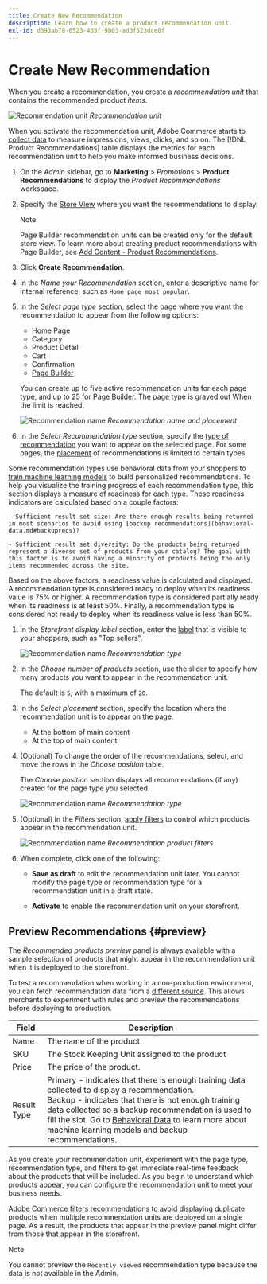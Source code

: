 ```yaml
---
title: Create New Recommendation
description: Learn how to create a product recommendation unit.
exl-id: d393ab78-0523-463f-9b03-ad3f523dce0f
---
```

# Create New Recommendation

When you create a recommendation, you create a _recommendation unit_ that contains the recommended product _items_.

![Recommendation unit](assets/unit.png)
_Recommendation unit_

When you activate the recommendation unit, Adobe Commerce starts to [collect data](workspace.md) to measure impressions, views, clicks, and so on. The [!DNL Product Recommendations] table displays the metrics for each recommendation unit to help you make informed business decisions.

1. On the _Admin_ sidebar, go to **Marketing** > _Promotions_ > **Product Recommendations** to display the _Product Recommendations_ workspace.

1. Specify the [Store View](https://docs.magento.com/user-guide/configuration/scope.html) where you want the recommendations to display.

   >[!NOTE]
   >
   > Page Builder recommendation units can be created only for the default store view. To learn more about creating product recommendations with Page Builder, see [Add Content - Product Recommendations](https://docs.magento.com/user-guide/cms/page-builder-add-recommendations.html).

1. Click **Create Recommendation**.

1. In the _Name your Recommendation_ section, enter a descriptive name for internal reference, such as `Home page most popular`.

1. In the _Select page type_ section, select the page where you want the recommendation to appear from the following options:

   - Home Page
   - Category
   - Product Detail
   - Cart
   - Confirmation
   - [Page Builder](https://docs.magento.com/user-guide/cms/page-builder-add-recommendations.html)

   You can create up to five active recommendation units for each page type, and up to 25 for Page Builder. The page type is grayed out When the limit is reached.

   ![Recommendation name](assets/create-recommendation.png)
   _Recommendation name and placement_

1. In the _Select Recommendation type_ section, specify the [type of recommendation](type.md) you want to appear on the selected page. For some pages, the [placement](placement.md) of recommendations is limited to certain types.

  Some recommendation types use behavioral data from your shoppers to [train machine learning models](behavioral-data.md) to build personalized recommendations. To help you visualize the training progress of each recommendation type, this section displays a measure of readiness for each type. These readiness indicators are calculated based on a couple factors:
  
    - Sufficient result set size: Are there enough results being returned in most scenarios to avoid using [backup recommendations](behavioral-data.md#backuprecs)? 
  
    - Sufficient result set diversity: Do the products being returned represent a diverse set of products from your catalog? The goal with this factor is to avoid having a minority of products being the only items recommended across the site. 
  
   Based on the above factors, a readiness value is calculated and displayed. A recommendation type is considered ready to deploy when its readiness value is 75% or higher. A recommendation type is considered partially ready when its readiness is at least 50%. Finally, a recommendation type is considered not ready to deploy when its readiness value is less than 50%.

1. In the _Storefront display label_ section, enter the [label](placement.md#recommendation-labels) that is visible to your shoppers, such as "Top sellers".

   ![Recommendation name](assets/create-recommendation-select-type.png)
   _Recommendation type_

1. In the _Choose number of products_ section, use the slider to specify how many products you want to appear in the recommendation unit.

   The default is `5`, with a maximum of `20`.

1. In the _Select placement_ section, specify the location where the recommendation unit is to appear on the page.

   - At the bottom of main content
   - At the top of main content

1. (Optional) To change the order of the recommendations, select, and move the rows in the _Choose position_ table.

   The _Choose position_ section displays all recommendations (if any) created for the page type you selected.

   ![Recommendation name](assets/create-recommendation-select-placement.png)
   _Recommendation type_

1. (Optional) In the _Filters_ section, [apply filters](filters.md) to control which products appear in the recommendation unit.

   ![Recommendation name](assets/create-recommendation-select-placement.png)
   _Recommendation product filters_

1. When complete, click one of the following:

   - **Save as draft** to edit the recommendation unit later. You cannot modify the page type or recommendation type for a recommendation unit in a draft state.

   - **Activate** to enable the recommendation unit on your storefront.

## Preview Recommendations {#preview}

The _Recommended products preview_ panel is always available with a sample selection of products that might appear in the recommendation unit when it is deployed to the storefront.

To test a recommendation when working in a non-production environment, you can fetch recommendation data from a [different source](settings.md). This allows merchants to experiment with rules and preview the recommendations before deploying to production.

|Field|Description|
|---|---|
|Name|The name of the product.|
|SKU|The Stock Keeping Unit assigned to the product|
|Price|The price of the product.|
|Result Type|Primary - indicates that there is enough training data collected to display a recommendation.<br />Backup - indicates that there is not enough training data collected so a backup recommendation is used to fill the slot. Go to [Behavioral Data](behavioral-data.md) to learn more about machine learning models and backup recommendations.|

As you create your recommendation unit, experiment with the page type, recommendation type, and filters to get immediate real-time feedback about the products that will be included. As you begin to understand which products appear, you can configure the recommendation unit to meet your business needs.

Adobe Commerce [filters](filters.md) recommendations to avoid displaying duplicate products when multiple recommendation units are deployed on a single page. As a result, the products that appear in the preview panel might differ from those that appear in the storefront.

>[!NOTE]
>
> You cannot preview the `Recently viewed` recommendation type because the data is not available in the Admin.
